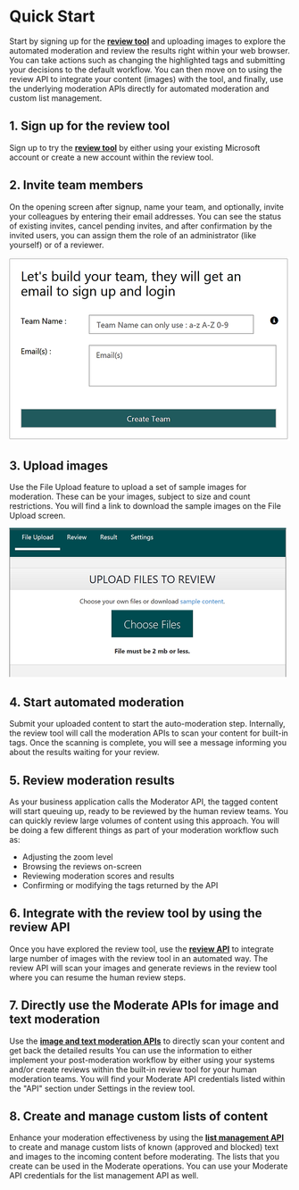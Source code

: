 <!-- 
NavPath: Content Moderator
LinkLabel: Quick Start
Url: content-moderator/documentation/quickstart
Weight: 190
-->

# Quick Start #
Start by signing up for the [**review tool**](http://contentmoderator.cognitive.microsoft.com/ "Content Moderator Review Tool") and uploading images to explore the automated moderation and review the  results right within your web browser. You can take actions such as changing the highlighted tags and submitting your decisions to the default workflow. You can then move on to using the review API to integrate your content (images) with the tool, and finally, use the underlying moderation APIs directly for automated moderation and custom list management.

## 1. Sign up for the review tool ##
Sign up to try the [**review tool**](http://contentmoderator.cognitive.microsoft.com/ "Content Moderator Review Tool") by either using your existing Microsoft account or create a new account within the review tool.

## 2. Invite team members ##
On the opening screen after signup, name your team, and optionally, invite your colleagues by entering their email addresses. You can see the status of existing invites, cancel pending invites, and after confirmation by the invited users, you can assign them the role of an administrator (like yourself) or of a reviewer.

![Invite team member](images/QuickStart-2-small.png)

## 3. Upload images ##
Use the File Upload feature to upload a set of sample images for moderation. These can be your images, subject to size and count restrictions. You will find a link to download the sample images on the File Upload screen.

![Upload files](images/QuickStart-3.PNG)

## 4. Start automated moderation ##
Submit your uploaded content to start the auto-moderation step. Internally, the review tool will call the moderation APIs to scan your content for built-in tags. Once the scanning is complete, you will see a message informing you about the results waiting for your review.

## 5. Review moderation results ##
As your business application calls the Moderator API, the tagged content will start queuing up, ready to be reviewed by the human review teams. You can quickly review large volumes of content using this approach. You will be doing a few different things as part of your moderation workflow such as:

- Adjusting the zoom level
- Browsing the reviews on-screen
- Reviewing moderation scores and results
- Confirming or modifying the tags returned by the API

## 6. Integrate with the review tool by using the review API ##
Once you have explored the review tool, use the [**review API**](https://westus.dev.cognitive.microsoft.com/docs/services/580519463f9b070e5c591178/operations/580519483f9b0709fc47f9c5 "Content Moderator Review API") to integrate large number of images with the review tool in an automated way. The review API will scan your images and generate reviews in the review tool where you can resume the human review steps.

## 7. Directly use the Moderate APIs for image and text moderation ##
Use the [**image and text moderation APIs**](https://westus.dev.cognitive.microsoft.com/docs/services/57cf753a3f9b070c105bd2c1/operations/57cf753a3f9b070868a1f66c "Content Moderator Moderate APIs") to directly scan your content and get back the detailed results You can use the information to either implement your post-moderation workflow by either using your  systems and/or create reviews within the built-in review tool for your human moderation teams. You will find your Moderate API credentials listed within the "API" section under Settings in the review tool.

## 8. Create and manage custom lists of content ##
Enhance your moderation effectiveness by using the [**list management API**](https://westus.dev.cognitive.microsoft.com/docs/services/57cf755e3f9b070c105bd2c2/operations/57cf755e3f9b070868a1f675 "Content Moderator List Management API") to create and manage custom lists of known (approved and blocked) text and images to the incoming content before moderating. The lists that you create can be used in the Moderate operations. You can use your Moderate API credentials for the list management API as well.
